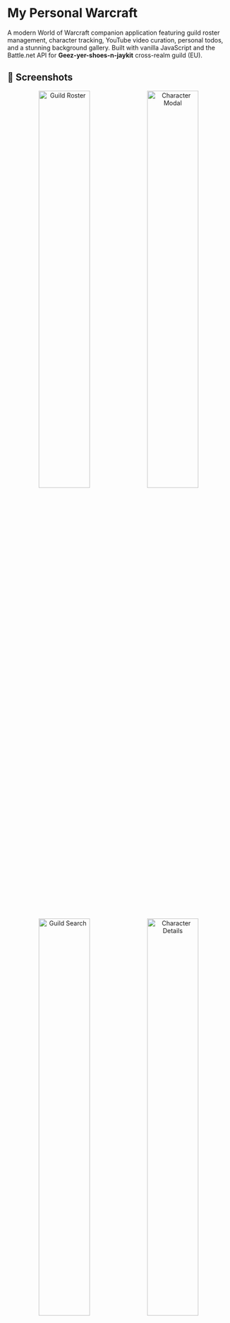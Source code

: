 # My Personal Warcraft

A modern World of Warcraft companion application featuring guild roster management, character tracking, YouTube video curation, personal todos, and a stunning background gallery. Built with vanilla JavaScript and the Battle.net API for **Geez-yer-shoes-n-jaykit** cross-realm guild (EU).

## 📸 Screenshots

<div align="center">
  <img src="src/gitimgs/image-1.png" alt="Guild Roster" width="48%">
  <img src="src/gitimgs/image-2.png" alt="Character Modal" width="48%">
  <img src="src/gitimgs/image-3.png" alt="Guild Search" width="48%">
  <img src="src/gitimgs/image-4.png" alt="Character Details" width="48%">
  <img src="src/gitimgs/image-5.png" alt="Mythic+ Leaderboards" width="48%">
  <img src="src/gitimgs/image-6.png" alt="Meta Composition" width="48%">
  <img src="src/gitimgs/image-7.png" alt="Spec Statistics" width="48%">
  <img src="src/gitimgs/image-8.png" alt="Dungeon Grid" width="48%">
  <img src="src/gitimgs/image-9.png" alt="My Characters" width="48%">
  <img src="src/gitimgs/image-10.png" alt="YouTube Manager" width="48%">
  <img src="src/gitimgs/image-11.png" alt="Video Player" width="48%">
  <img src="src/gitimgs/image-12.png" alt="Todos Manager" width="48%">
  <img src="src/gitimgs/image-13.png" alt="Gallery View" width="48%">
  <img src="src/gitimgs/image-14.png" alt="Background Rotator" width="48%">
</div>

## ✨ Features

### 🔐 Battle.net Authentication
- OAuth 2.0 integration with popup-based login
- Secure token management with automatic refresh
- Protected routes for personalized features

### 👥 Guild Roster
- Real-time guild data from Battle.net API
- **Cross-realm support** - displays characters from multiple connected realms
- Character cards with Battle.net portrait renders
- Class-colored styling throughout
- Detailed character information:
  - Class, race (gender-specific icons), specialization, faction
  - Item level and equipment stats
  - Realm badges
- Advanced filtering and sorting:
  - Search by name or class
  - Sort by item level, rank, name, level, or class
  - Custom dropdown components with counts
- **Character Modal** - Click any character for detailed view:
  - Full equipment display with quality-colored borders
  - Item icons with hover tooltips
  - Character stats and specialization
  - Interactive modal with backdrop blur

### 🎬 YouTube Video Manager (Auth Required)
- Curate favorite Warcraft YouTube channels
- Automatic video fetching from YouTube Data API v3
- Filter videos by custom search tags
- **Video Modal** - Click any video to watch in-app:
  - Centered modal player (16:9 aspect ratio)
  - Auto-play with easy close
  - Stops video on modal close
- Horizontal scrolling video rows per channel
- Edit channels and manage tags
- Auto-cleanup of videos older than 30 days
- Backend database persistence with cross-device sync

### ✅ Personal Todos (Auth Required)
- Personal task management with backend database persistence
- Auto-fill metadata from URLs (title, description, images)
- Masonry grid layout for dynamic card heights
- Edit, complete, and organize tasks
- Image previews from Open Graph metadata
- Per-user data synced across devices

### 🎨 Background Gallery
- Curated collection of high-quality Warcraft screenshots
- Automatic rotation every 8 seconds with smooth fade transitions
- Location names with attribution
- Download functionality for each background

### 👤 My Characters (Auth Required)
- View all your WoW characters across realms
- Guild rank display for guild members
- Same advanced filtering as guild roster
- Quick access to character details

### 🏆 Mythic+ Leaderboards
- Real-time Mythic+ leaderboard data from Battle.net API
- **Meta Composition Showcase** - Visual display of top performing specs:
  - Top tank, healer, and 3 DPS specializations
  - Percentage-based popularity indicators
  - Class and spec icon combination display
- **Specialization Statistics** - Detailed breakdown by role:
  - Tank, Healer, and DPS categories
  - Spec icons alongside class icons
  - Percentage distribution and player counts
  - Analyzed from top 8 runs per dungeon
- **Dungeon Grid** - Quick overview of all dungeons:
  - Top keystones for each dungeon
  - Group composition with class colors
  - Key level and completion times
- **Detailed Leaderboard** - Filterable by dungeon:
  - Top 50 runs per dungeon
  - Full party composition display
  - Affixes and completion times
- Smart 404 filtering for out-of-rotation dungeons
- Automatic data refresh and caching

## 🏗️ Architecture

### Modern Component-Based Design
- **Reusable Components**: PageHeader, FormModal, VideoModal, CharacterModal, CustomDropdown
- **Base Classes**: ItemManager for shared CRUD operations
- **Centralized Services**: CacheService, AuthService, GuildService, CharacterService
- **Utility Functions**: WoW constants, icon loading, page initialization
- **SCSS Mixins**: Shared styling patterns for consistency

### Smart Caching & Persistence System
- **API Cache**: Memory + LocalStorage dual-layer caching for Battle.net API data
- **User Data**: Backend database with LocalStorage fallback for todos/channels
- **Per-user storage**: Data keyed by Battle.net Battletag for multi-account support
- TTL-based expiration (5-15 minutes for API data)
- Automatic cleanup of expired cache entries
- Batch API request optimization

### Performance Optimizations
- Lazy loading of character data
- Smart 404 filtering for deleted characters
- Debounced search and filter operations
- Minimal redundant API calls
- Component-specific responsive styles

## 🛠️ Tech Stack

**Frontend**
- Vanilla JavaScript (ES6 Modules)
- SCSS with component-based architecture
- Masonry.js for grid layouts
- Line Awesome icons

**APIs**
- Battle.net REST API (OAuth, Guild, Character data)
- YouTube Data API v3
- Open Graph Metadata API

**Backend**
- Node.js + Express (Railway-hosted)
- OAuth proxy for secure authentication
- Metadata fetching service (Open Graph, YouTube)
- RESTful API for user data persistence
- Per-user data storage (keyed by Battletag)
- CORS-enabled for cross-origin requests

**Build Tools**
- Sass compiler
- CPX for file operations
- npm scripts for build automation

## 📁 Project Structure

```
src/
├── scripts/
│   ├── api/
│   │   ├── battlenet-client.js     # Battle.net OAuth & API wrapper
│   │   └── wow-api.js               # WoW-specific API endpoints
│   ├── services/
│   │   ├── auth.js                  # OAuth authentication
│   │   ├── cache-service.js         # Caching with TTL
│   │   ├── guild-service.js         # Guild data management
│   │   ├── character-service.js     # Character data
│   │   ├── account-service.js       # User account/characters
│   │   └── icon-loader.js           # Icon loading with fallbacks
│   ├── components/
│   │   ├── top-bar.js               # Navigation
│   │   ├── guild-roster.js          # Roster display
│   │   ├── character-modal.js       # Character detail modal
│   │   ├── character-card.js        # Reusable character cards
│   │   ├── video-modal.js           # YouTube video player modal
│   │   ├── form-modal.js            # Generic form modal
│   │   ├── todo-manager.js          # Todo CRUD with backend sync
│   │   ├── youtube-manager.js       # YouTube channel management with backend sync
│   │   ├── item-manager.js          # Base class with dual-layer persistence
│   │   ├── custom-dropdown.js       # Dropdown UI component
│   │   ├── page-header.js           # Reusable page headers
│   │   ├── background-rotator.js    # Background rotation
│   │   └── footer.js                # Footer component
│   ├── utils/
│   │   ├── wow-constants.js         # WoW classes, races, colors
│   │   ├── wow-icons.js             # Icon URL generation
│   │   ├── item-quality.js          # Item quality colors/names
│   │   ├── helpers.js               # Utility functions
│   │   ├── config-utils.js          # Config helpers
│   │   └── page-initializer.js      # Page setup utility
│   ├── data/
│   │   └── backgrounds.js           # Background image metadata
│   ├── main.js                      # Guild roster page
│   ├── gallery.js                   # Gallery page
│   ├── my-todos.js                  # Todos page
│   ├── my-youtube.js                # YouTube page
│   ├── my-characters.js             # My characters page
│   ├── mythic-plus.js               # Mythic+ leaderboards page
│   └── config.js                    # App configuration
├── styles/
│   ├── _mixins.scss                 # Shared mixins
│   ├── base/                        # Base styles & variables
│   ├── components/                  # Component styles
│   ├── layout/                      # Layout components
│   ├── pages/                       # Page-specific styles
│   └── main.scss                    # Main stylesheet
├── img/bgs/                         # Background images
├── assets/                          # Icons and fonts
├── index.html                       # Guild roster
├── gallery.html                     # Gallery
├── my-todos.html                    # Todos
├── my-youtube.html                  # YouTube
├── my-characters.html               # My characters
└── mythic-plus.html                 # Mythic+ leaderboards

server.cjs                           # Express backend
```

## 🚀 Getting Started

### Prerequisites
- Node.js (v14+)
- npm
- Battle.net Developer Account

### Installation

```bash
# Clone the repository
git clone <repository-url>
cd guild

# Install dependencies
npm install
```

### Configuration

Update `src/scripts/config.js` with your guild details:
```javascript
guild: {
  realm: 'tarren-mill',
  name: 'your-guild-name',
  realmSlug: 'tarren-mill',
  nameSlug: 'your-guild-name'
}
```

**Security Note**: For production, move API credentials to environment variables.

### Development

```bash
# Start development server
npm run dev

# Build for production
npm run build

# Clean dist folder
npm run clean
```

The dev server runs at `http://localhost:8080` with auto-reload.

## 🎯 Build Commands

```bash
npm run build          # Build everything
npm run build:scss     # Compile SCSS
npm run build:html     # Copy HTML files
npm run build:js       # Copy JavaScript
npm run build:img      # Copy images
npm run build:assets   # Copy assets
npm run build:fonts    # Copy fonts
```

## 🔌 API Integration

### Backend API Endpoints
**User Data (Authenticated)**
- `GET /api/user/todos` - Fetch user's todos
- `POST /api/user/todos` - Save/update user's todos
- `GET /api/user/youtube` - Fetch user's YouTube channels
- `POST /api/user/youtube` - Save/update user's YouTube channels

**Metadata Services**
- `POST /api/fetch-metadata` - Fetch Open Graph metadata from URLs
- `POST /api/fetch-youtube` - Fetch YouTube channel videos

### Battle.net API Endpoints
- `/oauth/token` - Authentication
- `/data/wow/guild/{realm}/{guild}/roster` - Guild roster
- `/profile/wow/character/{realm}/{character}` - Character profile
- `/profile/wow/character/{realm}/{character}/equipment` - Equipment
- `/profile/wow/character/{realm}/{character}/character-media` - Character images
- `/profile/wow/character/{realm}/{character}/specializations` - Specs

### Data Persistence Strategy
- **User Data (Todos/Channels)**: Backend database with localStorage fallback
- **API Cache**: Memory cache + localStorage with TTL expiration
- **Guild roster**: 10 minutes cache
- **Character profiles**: 15 minutes cache
- **Equipment**: 15 minutes cache
- **OAuth tokens**: Until expiry (~24 hours)

### Rate Limiting
The app implements smart caching and batch requests to stay within API rate limits.

## 🎨 Customization

### Change Guild
Edit `src/scripts/config.js`:
```javascript
guild: {
  realm: 'your-realm',
  name: 'Your Guild Name'
}
```

### Update Theme
Edit `src/styles/base/_variables.scss`:
```scss
:root {
  --color-primary: #0078FF;
  --color-bg: #1a1a1a;
}
```

### Class Colors
WoW class colors are centralized in `src/scripts/utils/wow-constants.js` using official Blizzard colors.

## 📦 Recent Improvements

### Code Consolidation
- **~530+ lines removed** through refactoring
- Eliminated duplicate code patterns
- Removed 10 unused files
- Centralized WoW constants and caching logic
- Created reusable SCSS mixins

### Component Architecture
- Migrated to component-based design
- Created base classes for shared functionality
- Implemented modal pattern for character and video viewing
- Built reusable form and dropdown components

### Performance
- Dual-layer caching with backend persistence
- Smart 404 filtering for deleted characters
- Batch API requests to reduce rate limiting
- Cross-device data synchronization
- ~18-20% CSS size reduction

## 📋 Changelog

### 2025-10-27
- **Guild Search Improvements**
  - Updated realm field with clearer placeholder text ("Realm (e.g tarren-mill)")
  - Fixed callback registration bug preventing guild searches from executing
  - Removed unused guild search API code (Battle.net API limitation)

- **Wowhead Tooltip Integration**
  - Added bonus list parameters for accurate item level display
  - Added explicit ilvl parameter to Wowhead tooltips
  - Fixed incorrect item level display issues on upgraded gear

- **Page Header Enhancements**
  - Repositioned action buttons to appear beside page headings
  - Updated page header layout across Todos and YouTube pages
  - Improved button sizing (reduced height from 40px to 30px, padding optimized)

- **Bug Fixes**
  - Fixed sessionStorage override issue that cleared search callbacks
  - Resolved character modal Wowhead tooltip accuracy issues

## 🔮 Future Enhancements

- Guild achievements and progression tracking
- Mythic+ scores (Raider.IO integration)
- PvP ratings display
- Guild calendar/events
- Member activity tracking
- Guild bank viewer
- Raid composition planner
- Member comparison tools

## 📝 License

ISC

## 🙏 Credits

- **API**: Battle.net / Blizzard Entertainment
- **Framework**: Carbontype by Jonny Pyper
- **Icons**: Line Awesome, Wowhead CDN
- **Guild**: Geez-yer-shoes-n-jaykit (Tarren Mill EU)

## 📚 Resources

- [Battle.net API Documentation](https://develop.battle.net/documentation)
- [WoW API Forums](https://us.forums.blizzard.com/en/blizzard/c/api-discussion)
- [YouTube Data API](https://developers.google.com/youtube/v3)

---

Built with ⚔️ for the Horde
